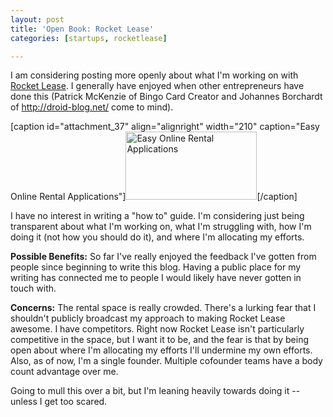 ```yaml
---
layout: post
title: 'Open Book: Rocket Lease'
categories: [startups, rocketlease]

---
```


I am considering posting more openly about what I'm working on with <a href="http://rocketlease.com">Rocket Lease</a>. I generally have enjoyed when other entrepreneurs have done this (Patrick McKenzie of Bingo Card Creator and Johannes Borchardt of http://droid-blog.net/ come to mind).

[caption id="attachment_37" align="alignright" width="210" caption="Easy Online Rental Applications"]<a href="/images/rl2.png"><img class=" wp-image-37 " title="Easy Online Rental Applications" src="/images/05/rl2-300x156.png" alt="Easy Online Rental Applications" width="210" height="109" /></a>[/caption]

I have no interest in writing a "how to" guide. I'm considering just being transparent about what I'm working on, what I'm struggling with, how I'm doing it (not how you should do it), and where I'm allocating my efforts.

<strong>Possible Benefits:</strong>
So far I've really enjoyed the feedback I've gotten from people since beginning to write this blog. Having a public place for my writing has connected me to people I would likely have never gotten in touch with.

<strong>Concerns:</strong>
The rental space is really crowded. There's a lurking fear that I shouldn't publicly broadcast my approach to making Rocket Lease awesome. I have competitors. Right now Rocket Lease isn't particularly competitive in the space, but I want it to be, and the fear is that by being open about where I'm allocating my efforts I'll undermine my own efforts. Also, as of now, I'm a single founder. Multiple cofounder teams have a body count advantage over me.

Going to mull this over a bit, but I'm leaning heavily towards doing it -- unless I get too scared.
